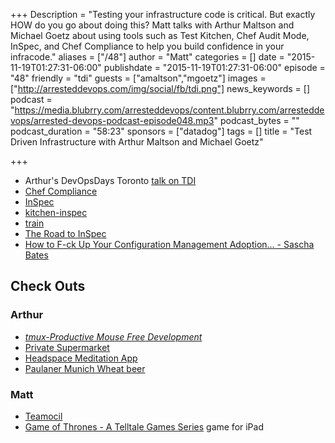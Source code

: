 +++
Description = "Testing your infrastructure code is critical. But exactly HOW do you go about doing this? Matt talks with Arthur Maltson and Michael Goetz about using tools such as Test Kitchen, Chef Audit Mode, InSpec, and Chef Compliance to help you build confidence in your infracode."
aliases = ["/48"]
author = "Matt"
categories = []
date = "2015-11-19T01:27:31-06:00"
publishdate = "2015-11-19T01:27:31-06:00"
episode = "48"
friendly = "tdi"
guests = ["amaltson","mgoetz"]
images = ["http://arresteddevops.com/img/social/fb/tdi.png"]
news_keywords = []
podcast = "https://media.blubrry.com/arresteddevops/content.blubrry.com/arresteddevops/arrested-devops-podcast-episode048.mp3"
podcast_bytes = ""
podcast_duration = "58:23"
sponsors = ["datadog"]
tags = []
title = "Test Driven Infrastructure with Arthur Maltson and Michael Goetz"

+++

- Arthur's DevOpsDays Toronto [talk on TDI](https://youtu.be/IEQUfo0eUiI?t=248)
- [Chef Compliance](https://www.chef.io/solutions/audit-compliance/)
- [InSpec](chef.io/inspec)
- [kitchen-inspec](https://github.com/chef/kitchen-inspec)
- [train](https://github.com/chef/train)
- [The Road to InSpec](https://www.chef.io/blog/2015/11/04/the-road-to-inspec/)
- [How to F-ck Up Your Configuration Management Adoption... - Sascha Bates](https://www.youtube.com/watch?v=pHmU0aNkENc)

## Check Outs

### Arthur
- [*tmux-Productive Mouse Free Development*](https://pragprog.com/book/bhtmux/tmux)
- [Private Supermarket](https://github.com/chef/omnibus-supermarket)
- [Headspace Meditation App](https://www.headspace.com/)
- [Paulaner Munich Wheat beer](http://www.paulaner.com/en)

### Matt
- [Teamocil](https://github.com/remiprev/teamocil)
- [Game of Thrones - A Telltale Games Series](https://www.telltalegames.com/gameofthrones/) game for iPad
